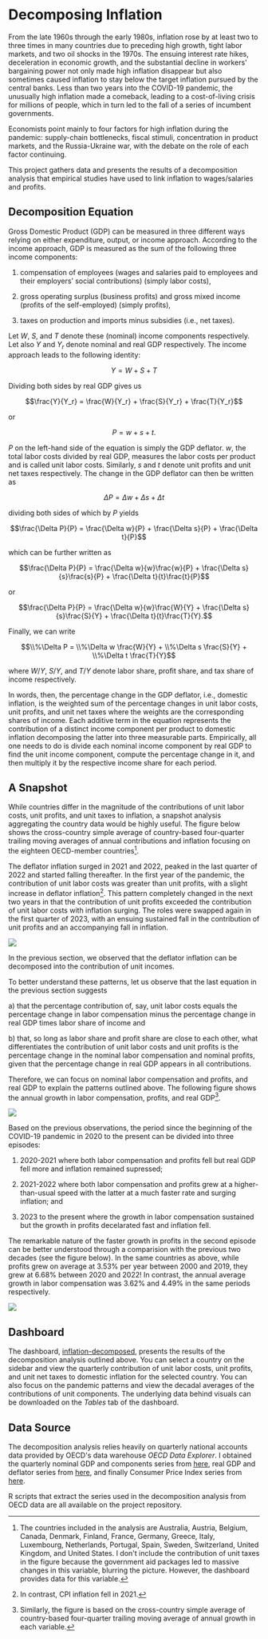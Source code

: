 # Decomposing Inflation

From the late 1960s through the early 1980s, inflation rose by at least two to three times in many countries due to preceding high growth, tight labor markets, and two oil shocks in the 1970s. The ensuing interest rate hikes, deceleration in economic growth, and the substantial decline in workers' bargaining power not only made high inflation disappear but also sometimes caused inflation to stay below the target inflation pursued by the central banks. Less than two years into the COVID-19 pandemic, the unusually high inflation made a comeback, leading to a cost-of-living crisis for millions of people, which in turn led to the fall of a series of incumbent governments.

Economists point mainly to four factors for high inflation during the pandemic: supply-chain bottlenecks, fiscal stimuli, concentration in product markets, and the Russia-Ukraine war, with the debate on the role of each factor continuing.

This project gathers data and presents the results of a decomposition analysis that empirical studies have used to link inflation to wages/salaries and profits.

## Decomposition Equation  

Gross Domestic Product (GDP) can be measured in three different ways relying on either expenditure, output, or income approach. According to the income approach, GDP is measured as the sum of the following three income components:

1. compensation of employees (wages and salaries paid to employees and their employers’ social contributions) (simply labor costs),

2. gross operating surplus (business profits) and gross mixed income (profits of the self-employed) (simply profits),

3. taxes on production and imports minus subsidies (i.e., net taxes).

Let $W$, $S$, and $T$ denote these (nominal) income components respectively. Let also $Y$ and $Y_r$ denote nominal and real GDP respectively. The income approach leads to the following identity:

$$Y = W + S + T$$

Dividing both sides by real GDP gives us
  
$$\frac{Y}{Y_r} = \frac{W}{Y_r} + \frac{S}{Y_r} + \frac{T}{Y_r}$$

or

$$P = w + s + t.$$

$P$ on the left-hand side of the equation is simply the GDP deflator. $w$, the total labor costs divided by real GDP, measures the labor costs per product and is called unit labor costs. Similarly, $s$ and $t$ denote unit profits and unit net taxes respectively. The change in the GDP deflator can then be written as

$$\Delta P = \Delta w + \Delta s + \Delta t$$

dividing both sides of which by $P$ yields

$$\frac{\Delta P}{P} = \frac{\Delta w}{P} + \frac{\Delta s}{P} + \frac{\Delta t}{P}$$

which can be further written as

$$\frac{\Delta P}{P} = \frac{\Delta w}{w}\frac{w}{P} + \frac{\Delta s}{s}\frac{s}{P} + \frac{\Delta t}{t}\frac{t}{P}$$

or

$$\frac{\Delta P}{P} = \frac{\Delta w}{w}\frac{W}{Y} + \frac{\Delta s}{s}\frac{S}{Y} + \frac{\Delta t}{t}\frac{T}{Y}.$$

Finally, we can write

$$\\%\Delta P = \\%\Delta w \frac{W}{Y} + \\%\Delta s \frac{S}{Y} + \\%\Delta t \frac{T}{Y}$$

where $W/Y$, $S/Y$, and $T/Y$ denote labor share, profit share, and tax share of income respectively.

In words, then, the percentage change in the GDP deflator, i.e., domestic inflation, is the weighted sum of the percentage changes in unit labor costs, unit profits, and unit net taxes where the weights are the corresponding shares of income. Each additive term in the equation represents the contribution of a distinct income component per product to domestic inflation decomposing the latter into three measurable parts. Empirically, all one needs to do is divide each nominal income component by real GDP to find the unit income component, compute the percentage change in it, and then multiply it by the respective income share for each period.

## A Snapshot

While countries differ in the magnitude of the contributions of unit labor costs, unit profits, and unit taxes to inflation, a snapshot analysis aggregating the country data would be highly useful. The figure below shows the cross-country simple average of country-based four-quarter trailing moving averages of annual contributions and inflation focusing on the eighteen OECD-member countries[^1].

[^1]: The countries included in the analysis are Australia, Austria, Belgium, Canada, Denmark, Finland, France, Germany, Greece, Italy, Luxembourg, Netherlands, Portugal, Spain, Sweden, Switzerland, United Kingdom, and United States. I don't include the contribution of unit taxes in the figure because the government aid packages led to massive changes in this variable, blurring the picture. However, the dashboard provides data for this variable.

The deflator inflation surged in 2021 and 2022, peaked in the last quarter of 2022 and started falling thereafter. In the first year of the pandemic, the contribution of unit labor costs was greater than unit profits, with a slight increase in deflator inflation[^2]. This pattern completely changed in the next two years in that the contribution of unit profits exceeded the contribution of unit labor costs with inflation surging. The roles were swapped again in the first quarter of 2023, with an ensuing sustained fall in the contribution of unit profits and an accompanying fall in inflation.

[^2]: In contrast, CPI inflation fell in 2021.

![](/assets/contributions.jpeg)

In the previous section, we observed that the deflator inflation can be decomposed into the contribution of unit incomes.

To better understand these patterns, let us observe that the last equation in the previous section suggests

a) that the percentage contribution of, say, unit labor costs equals the percentage change in labor compensation minus the percentage change in real GDP times labor share of income and

b) that, so long as labor share and profit share are close to each other, what differentiates the contribution of unit labor costs and unit profits is the percentage change in the nominal labor compensation and nominal profits, given that the percentage change in real GDP appears in all contributions.

Therefore, we can focus on nominal labor compensation and profits, and real GDP to explain the patterns outlined above. The following figure shows the annual growth in labor compensation, profits, and real GDP[^3].

[^3]: Similarly, the figure is based on the cross-country simple average of
country-based four-quarter trailing moving average of annual growth in each variable.

![](/assets/wages_profits_rgdp.jpeg)

Based on the previous observations, the period since the beginning of the COVID-19 pandemic in 2020 to the present can be divided into three episodes:

1. 2020-2021 where both labor compensation and profits fell but real GDP fell more and inflation remained supressed;

2. 2021-2022 where both labor compensation and profits grew at a higher-than-usual speed with the latter at a much faster rate and surging inflation; and

3. 2023 to the present where the growth in labor compensation sustained but the growth in profits decelarated fast and inflation fell.

The remarkable nature of the faster growth in profits in the second episode can be better understood through a comparision with the previous two decades (see the figure below). In the same countries as above, while profits grew on average at 3.53% per year between 2000 and 2019, they grew at 6.68% between 2020 and 2022! In contrast, the annual average growth in labor compensation was 3.62% and 4.49% in the same periods respectively.

![](/assets/wages_profits_period.jpeg)

## Dashboard

The dashboard, [inflation-decomposed](https://bguven.shinyapps.io/inflation-decomposed), presents the results of the decomposition analysis outlined above. You can select a country on the sidebar and view the quarterly contribution of unit labor costs, unit profits, and unit net taxes to domestic inflation for the selected country. You can also focus on the pandemic patterns and view the decadal averages of the contributions of unit components. The underlying data behind visuals can be downloaded on the *Tables* tab of the dashboard.

## Data Source

The decomposition analysis relies heavily on quarterly national accounts data provided by OECD's data warehouse *OECD Data Explorer*. I obtained the quarterly nominal GDP and components series from [here](https://data-explorer.oecd.org/vis?fs%5B0%5D=Topic,1%7CEconomy%23ECO%23%7CNational%20accounts%23ECO_NAD%23&pg=40&fc=Topic&bp=true&snb=156&df%5Bds%5D=dsDisseminateFinalDMZ&df%5Bid%5D=DSD_NAMAIN1@DF_QNA_INCOME&df%5Bag%5D=OECD.SDD.NAD&df%5Bvs%5D=1.1&dq=Q..AUT..........&to%5BTIME_PERIOD%5D=false&lo=5&lom=LASTNPERIODS), real GDP and deflator series from [here](https://data-explorer.oecd.org/vis?df%5Bds%5D=dsDisseminateFinalDMZ&df%5Bid%5D=DSD_NAMAIN1@DF_QNA_EXPENDITURE_INDICES&df%5Bag%5D=OECD.SDD.NAD&df%5Bvs%5D=1.1&dq=Q............&lom=LASTNPERIODS&lo=5&to%5BTIME_PERIOD%5D=false), and finally Consumer Price Index series from [here](https://data-explorer.oecd.org/vis?fs%5B0%5D=Topic,1%7CEconomy%23ECO%23%7CPrices%23ECO_PRI%23&pg=0&fc=Topic&bp=true&snb=30&df%5Bds%5D=dsDisseminateFinalDMZ&df%5Bid%5D=DSD_PRICES@DF_PRICES_ALL&df%5Bag%5D=OECD.SDD.TPS&df%5Bvs%5D=1.0&dq=.M.N.CPI.._T.N.GY+_Z&lom=LASTNPERIODS&lo=13&to%5BTIME_PERIOD%5D=false).

R scripts that extract the series used in the decomposition analysis from OECD data are all available on the project repository.